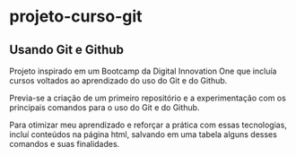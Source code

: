 # projeto-curso-git

## Usando Git e Github

Projeto inspirado em um Bootcamp da Digital Innovation One que incluía cursos voltados ao aprendizado do uso do Git e do Github.

Previa-se a criação de um primeiro repositório e a experimentação com os principais comandos para o uso do Git e do Github.

Para otimizar meu aprendizado e reforçar a prática com essas tecnologias, incluí conteúdos na página html, salvando em uma tabela alguns desses comandos e suas finalidades.

